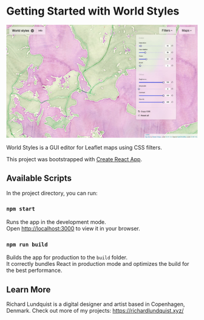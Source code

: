 # Getting Started with World Styles

![Screenshot](scrn.jpg)

World Styles is a GUI editor for Leaflet maps using CSS filters. 

This project was bootstrapped with [Create React App](https://github.com/facebook/create-react-app).

## Available Scripts

In the project directory, you can run:

### `npm start`

Runs the app in the development mode.\
Open [http://localhost:3000](http://localhost:3000) to view it in your browser.


### `npm run build`

Builds the app for production to the `build` folder.\
It correctly bundles React in production mode and optimizes the build for the best performance.


## Learn More

Richard Lundquist is a digital designer and artist based in Copenhagen, Denmark. 
Check out more of my projects: https://richardlundquist.xyz/